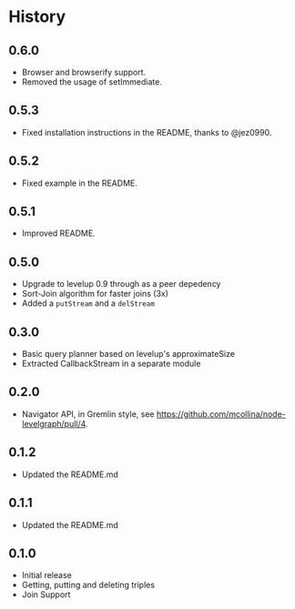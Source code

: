 
History
======

## 0.6.0

* Browser and browserify support.
* Removed the usage of setImmediate.

## 0.5.3

* Fixed installation instructions in the README,
  thanks to @jez0990.

## 0.5.2

* Fixed example in the README.

## 0.5.1

* Improved README.

## 0.5.0

* Upgrade to levelup 0.9 through as a peer depedency
* Sort-Join algorithm for faster joins (3x)
* Added a `putStream` and a `delStream`

## 0.3.0

* Basic query planner based on levelup's approximateSize
* Extracted CallbackStream in a separate module

## 0.2.0

* Navigator API, in Gremlin style, see
  https://github.com/mcollina/node-levelgraph/pull/4.

## 0.1.2

* Updated the README.md

## 0.1.1

* Updated the README.md

## 0.1.0

* Initial release
* Getting, putting and deleting triples
* Join Support
